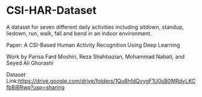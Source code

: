 # CSI-HAR-Dataset
A dataset for seven different daily activities including sitdown, standup, liedown, run, walk,  fall and bend in an indoor environment.

Paper: A CSI-Based Human Activity Recognition Using Deep Learning

Work by Parisa Fard Moshiri, Reza Shahbazian, Mohammad Nabati, and Seyed Ali Ghorashi

Dataset Link:https://drive.google.com/drive/folders/1Qu8hfdQvygF1U0sB0MRdyLKCfbBiBRwp?usp=sharing
